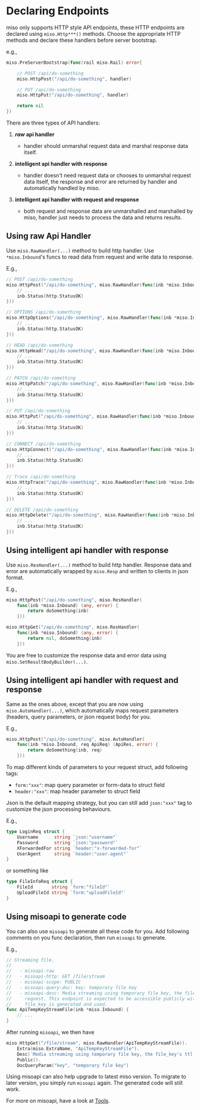 # Declaring Endpoints

miso only supports HTTP style API endpoints, these HTTP endpoints are declared using `miso.Http***()` methods. Choose the appropriate HTTP methods and declare these handlers before server bootstrap.

e.g.,

```go
miso.PreServerBootstrap(func(rail miso.Rail) error{

    // POST /api/do-something
    miso.HttpPost("/api/do-something", handler)

    // PUT /api/do-something
    miso.HttpPut("/api/do-something", handler)

    return nil
})
```

There are three types of API handlers:

1. **_raw_ api handler**

   - handler should unmarshal request data and marshal response data itself.

2. **intelligent api handler with response**

   - handler doesn't need request data or chooses to unmarshal request data itself, the response and error are returned by handler and automatically handled by miso.

3. **intelligent api handler with request and response**
   - both request and response data are unmarshalled and marshalled by miso, handler just needs to process the data and returns results.

## Using **raw** Api Handler

Use `miso.RawHandler(...)` method to build http handler. Use `*miso.Inbound`'s funcs to read data from request and write data to response.

E.g.,

```go
// POST /api/do-something
miso.HttpPost("/api/do-something", miso.RawHandler(func(inb *miso.Inbound) {
    // ...
    inb.Status(http.StatusOK)
}))

// OPTIONS /api/do-something
miso.HttpOptions("/api/do-something", miso.RawHandler(func(inb *miso.Inbound) {
    // ...
    inb.Status(http.StatusOK)
}))

// HEAD /api/do-something
miso.HttpHead("/api/do-something", miso.RawHandler(func(inb *miso.Inbound) {
    // ...
    inb.Status(http.StatusOK)
}))

// PATCH /api/do-something
miso.HttpPatch("/api/do-something", miso.RawHandler(func(inb *miso.Inbound) {
    // ...
    inb.Status(http.StatusOK)
}))

// PUT /api/do-something
miso.HttpPut("/api/do-something", miso.RawHandler(func(inb *miso.Inbound) {
    // ...
    inb.Status(http.StatusOK)
}))

// CONNECT /api/do-something
miso.HttpConnect("/api/do-something", miso.RawHandler(func(inb *miso.Inbound) {
    // ...
    inb.Status(http.StatusOK)
}))

// Trace /api/do-something
miso.HttpTrace("/api/do-something", miso.RawHandler(func(inb *miso.Inbound) {
    // ...
    inb.Status(http.StatusOK)
}))

// DELETE /api/do-something
miso.HttpDelete("/api/do-something", miso.RawHandler(func(inb *miso.Inbound) {
    // ...
    inb.Status(http.StatusOK)
}))
```

## Using intelligent api handler with response

Use `miso.ResHandler(...)` method to build http handler. Response data and error are automatically wrapped by `miso.Resp` and written to clients in json format.

E.g.,

```go
miso.HttpPost("/api/do-something", miso.ResHandler(
    func(inb *miso.Inbound) (any, error) {
        return doSomething(inb)
    }))

miso.HttpGet("/api/do-something", miso.ResHandler(
    func(inb *miso.Inbound) (any, error) {
        return nil, doSomething(inb)
    }))
```

You are free to customize the response data and error data using `miso.SetResultBodyBuilder(...)`.

## Using intelligent api handler with request and response

Same as the ones above, except that you are now using `miso.AutoHandler(...)`, which automatically maps request parameters (headers, query parameters, or json request body) for you.

E.g.,

```go
miso.HttpPost("/api/do-something", miso.AutoHandler(
    func(inb *miso.Inbound, req ApiReq) (ApiRes, error) {
        return doSomething(inb, req)
    }))
```

To map different kinds of parameters to your request struct, add following tags:

- `form:"xxx"`: map query parameter or form-data to struct field
- `header:"xxx"`: map header parameter to struct field

Json is the default mapping strategy, but you can still add `json:"xxx"` tag to customize the json processing behaviours.

E.g.,

```go
type LoginReq struct {
	Username      string `json:"username"`
	Password      string `json:"password"`
	XForwardedFor string `header:"x-forwarded-for"`
	UserAgent     string `header:"user-agent"`
}
```

or something like

```go
type FileInfoReq struct {
	FileId       string `form:"fileId"`
	UploadFileId string `form:"uploadFileId"`
}
```

## Using misoapi to generate code

You can also use `misoapi` to generate all these code for you. Add following comments on you func declaration, then run `misoapi` to generate.

E.g.,

```go
// Streaming file.
//
//   - misoapi-raw
//   - misoapi-http: GET /file/stream
//   - misoapi-scope: PUBLIC
//   - misoapi-query-doc: key: temporary file key
//   - misoapi-desc: Media streaming using temporary file key, the file_key's ttl is extended with each subsequent
//     request. This endpoint is expected to be accessible publicly without authorization, since a temporary
//     file_key is generated and used.
func ApiTempKeyStreamFile(inb *miso.Inbound) {
    // ...
}
```

After running `misoapi`, we then have

```go
miso.HttpGet("/file/stream", miso.RawHandler(ApiTempKeyStreamFile)).
    Extra(miso.ExtraName, "ApiTempKeyStreamFile").
    Desc(`Media streaming using temporary file key, the file_key's ttl is extended with each subsequent request. This endpoint is expected to be accessible publicly without authorization, since a temporary file_key is generated and used.`).
    Public().
    DocQueryParam("key", "temporary file key")
```

Using misoapi can also help upgrade to latest miso version. To migrate to later version, you simply run `misoapi` again. The generated code will still work.

For more on misoapi, have a look at [Tools](./tools.md).
